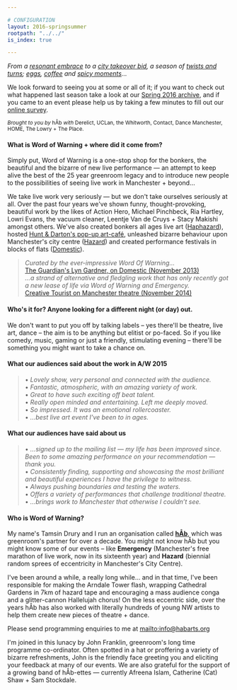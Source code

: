 ```yaml
---

# CONFIGURATION
layout: 2016-springsummer
rootpath: "../../"
is_index: true

---
```

*From a [resonant embrace](/current/2016-springsummer/standen) to a [city takeover bid](/current/2016-hazard), a season of [twists and turns](/current/2016-turn); [eggs](/current/2016-springsummer/dedomenici), [coffee](/current/2016-springsummer/igorandmoreno) and [spicy moments](/current/2016-worksahead)…*          
          
We look forward to seeing you at some or all of it; if you want to check out what happened last season take a look at our [Spring 2016 archive](/current/2016-spring), and if you came to an event please help us by taking a few minutes to fill out our <a href="http://research.audiencesurveys.org/s.asp?k=144976563660" target="_blank">online survey</a>.       
         
<small>*Brought to you by* hÅb *with* Derelict, UCLan, the Whitworth, Contact, Dance Manchester, HOME, The Lowry + The Place.</small>

        
#### What is Word of Warning + where did it come from?
Simply put, Word of Warning is a one-stop shop for the bonkers, the beautiful and the bizarre of new live performance — an attempt to keep alive the best of the 25 year greenroom legacy and to introduce new people to the possibilities of seeing live work in Manchester + beyond…

We take live work very seriously — but we don't take ourselves seriously at all. 
Over the past four years we've shown funny, thought-provoking, beautiful work by the likes of Action Hero, Michael Pinchbeck, Ria Hartley, Lowri Evans, the vacuum cleaner, Leentje Van de Cruys + Stacy Makishi amongst others. We've also created bonkers all ages live art ([Haphazard](http://haphazardmcr.org)), hosted [Hunt & Darton's pop-up art-café](/archive/2015-spring/h&d), unleashed bizarre behaviour upon Manchester's city centre ([Hazard](http://hazardmcr.org)) and created performance festivals in blocks of flats ([Domestic](http://domesticmcr.org)).     
        
>*Curated by the ever-impressive Word Of Warning…*<br><a href="http://www.theguardian.com/stage/2013/nov/02/this-weeks-theatre" target="_blank">The Guardian's Lyn Gardner, on Domestic (November 2013)</a><br>*…a strand of alternative and fledgling work that has only recently got a new lease of life via Word of Warning and Emergency.*<br><a href="http://www.creativetourist.com/articles/theatre/manchester/manchester-theatre-lyn-gardner-on-a-city-reaching-beyond-the-theatrical-peaks" target="_blank">Creative Tourist on Manchester theatre (November 2014)</a>        
        
#### Who's it for? Anyone looking for a different night (or day) out.            
We don't want to put you off by talking labels – yes there'll be theatre, live art, dance – the aim is to be anything but elitist or po-faced. So if you like comedy, music, gaming or just a friendly, stimulating evening – there'll be something you might want to take a chance on.                 
        
#### What our audiences said about the work in A/W 2015   
>• *Lovely show, very personal and connected with the audience.*<br>• *Fantastic, atmospheric, with an amazing variety of work.*<br>• *Great to have such exciting off beat talent.*<br>• *Really open minded and entertaining. Left me deeply moved.*<br>• *So impressed. It was an emotional rollercoaster.*<br>• *…best live art event I've been to in ages.*        
        
#### What our audiences have said about us           
>• *…signed up to the mailing list — my life has been improved since. Been to some amazing performance on your recommendation — thank you.*<br>• *Consistently finding, supporting and showcasing the most brilliant and beautiful experiences I have the privilege to witness.*<br>• *Always pushing boundaries and testing the waters.*<br>• *Offers a variety of performances that challenge traditional theatre.*<br>• *…brings work to Manchester that otherwise I couldn’t see.*        
        
#### Who is Word of Warning?         
My name's Tamsin Drury and I run an organisation called **[hÅb](/hab)**, which was greenroom's partner for over a decade. You might not know hÅb but you might know some of our events – like **Emergency** (Manchester's free marathon of live work, now in its sixteenth year) and **Hazard** (biennial random sprees of eccentricity in Manchester's City Centre).

I've been around a while, a really long while… and in that time, I've been responsible for making the Arndale Tower flash, wrapping Cathedral Gardens in 7km of hazard tape and encouraging a mass audience conga and a glitter-cannon Hallelujah chorus! On the less eccentric side, over the years hÅb has also worked with literally hundreds of young NW artists to help them create new pieces of theatre + dance.
          
Please send programming enquiries to me at <mailto:info@habarts.org>             

I'm joined in this lunacy by John Franklin, greenroom's long time programme co-ordinator. Often spotted in a hat or proffering a variety of bizarre refreshments, John is the friendly face greeting you and eliciting your feedback at many of our events. We are also grateful for the support of a growing band of hÅb-ettes — currently Afreena Islam, Catherine (Cat) Shaw + Sam Stockdale.        
